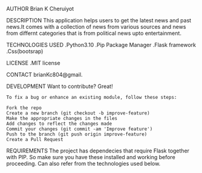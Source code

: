 AUTHOR
Brian K Cheruiyot

DESCRIPTION
 This application helps users to get the latest news and past news.It comes with a collection of news from various sources and news from differnt categories that is from political news upto entertainment.

TECHNOLOGIES USED
 .Python3.10
 .Pip Package Manager
 .Flask framework
 .Css(bootsrap)

 
LICENSE
 .MIT license

CONTACT
 brianKc804@gmail.
 
DEVELOPMENT
    Want to contribute? Great!

    To fix a bug or enhance an existing module, follow these steps:

    Fork the repo
    Create a new branch (git checkout -b improve-feature)
    Make the appropriate changes in the files
    Add changes to reflect the changes made
    Commit your changes (git commit -am 'Improve feature')
    Push to the branch (git push origin improve-feature)
    Create a Pull Request

REQUIREMENTS
The project has dependecies that require Flask together with PIP. So make sure you have these installed and working before proceeding. Can also refer from the technologies used below.    
